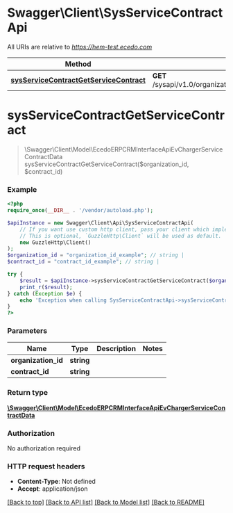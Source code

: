 # Swagger\Client\SysServiceContractApi

All URIs are relative to *https://hem-test.ecedo.com*

Method | HTTP request | Description
------------- | ------------- | -------------
[**sysServiceContractGetServiceContract**](SysServiceContractApi.md#sysServiceContractGetServiceContract) | **GET** /sysapi/v1.0/organizations/{organizationId}/servicecontracts/{contractId} | 


# **sysServiceContractGetServiceContract**
> \Swagger\Client\Model\EcedoERPCRMInterfaceApiEvChargerServiceContractData sysServiceContractGetServiceContract($organization_id, $contract_id)



### Example
```php
<?php
require_once(__DIR__ . '/vendor/autoload.php');

$apiInstance = new Swagger\Client\Api\SysServiceContractApi(
    // If you want use custom http client, pass your client which implements `GuzzleHttp\ClientInterface`.
    // This is optional, `GuzzleHttp\Client` will be used as default.
    new GuzzleHttp\Client()
);
$organization_id = "organization_id_example"; // string | 
$contract_id = "contract_id_example"; // string | 

try {
    $result = $apiInstance->sysServiceContractGetServiceContract($organization_id, $contract_id);
    print_r($result);
} catch (Exception $e) {
    echo 'Exception when calling SysServiceContractApi->sysServiceContractGetServiceContract: ', $e->getMessage(), PHP_EOL;
}
?>
```

### Parameters

Name | Type | Description  | Notes
------------- | ------------- | ------------- | -------------
 **organization_id** | **string**|  |
 **contract_id** | **string**|  |

### Return type

[**\Swagger\Client\Model\EcedoERPCRMInterfaceApiEvChargerServiceContractData**](../Model/EcedoERPCRMInterfaceApiEvChargerServiceContractData.md)

### Authorization

No authorization required

### HTTP request headers

 - **Content-Type**: Not defined
 - **Accept**: application/json

[[Back to top]](#) [[Back to API list]](../../README.md#documentation-for-api-endpoints) [[Back to Model list]](../../README.md#documentation-for-models) [[Back to README]](../../README.md)

